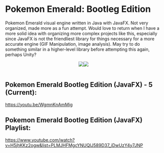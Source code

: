# Pokemon Emerald: Bootleg Edition
Pokemon Emerald visual engine written in Java with JavaFX. Not very organized, made more as a fun attempt. Would love to return when I have a more solid idea with organizing more complex projects like this, especially since JavaFX is not the friendliest library for things necessary for a more accurate engine (GIF Manipulation, image analysis). May try to do something similar in a higher-level library before attempting this again, perhaps Unity?
<div align="center"><img src="http://i.imgur.com/6oZ2kRW.png"/><img src="https://i.imgur.com/clwOvLE.png"/></div>
<br>

## Pokemon Emerald Bootleg Edition (JavaFX) - 5 (Current): 
https://youtu.be/WgmnKnAmMig
## Pokemon Emerald Bootleg Edition (JavaFX) Playlist: 
https://www.youtube.com/watch?v=H5jhKKz2ogw&list=PLMJHFMgcYNUQlJ589D37_iDwUzY4y7JNP

